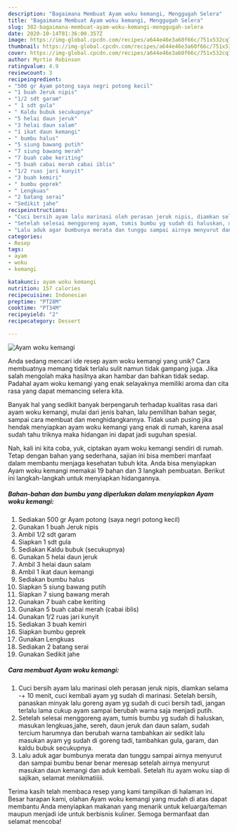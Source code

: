 ```yaml
---
description: "Bagaimana Membuat Ayam woku kemangi, Menggugah Selera"
title: "Bagaimana Membuat Ayam woku kemangi, Menggugah Selera"
slug: 382-bagaimana-membuat-ayam-woku-kemangi-menggugah-selera
date: 2020-10-14T01:36:00.357Z
image: https://img-global.cpcdn.com/recipes/a644e46e3a60f66c/751x532cq70/ayam-woku-kemangi-foto-resep-utama.jpg
thumbnail: https://img-global.cpcdn.com/recipes/a644e46e3a60f66c/751x532cq70/ayam-woku-kemangi-foto-resep-utama.jpg
cover: https://img-global.cpcdn.com/recipes/a644e46e3a60f66c/751x532cq70/ayam-woku-kemangi-foto-resep-utama.jpg
author: Myrtie Robinson
ratingvalue: 4.9
reviewcount: 3
recipeingredient:
- "500 gr Ayam potong saya negri potong kecil"
- "1 buah Jeruk nipis"
- "1/2 sdt garam"
- " 1 sdt gula"
- " Kaldu bubuk secukupnya"
- "5 helai daun jeruk"
- "3 helai daun salam"
- "1 ikat daun kemangi"
- " bumbu halus"
- "5 siung bawang putih"
- "7 siung bawang merah"
- "7 buah cabe keriting"
- "5 buah cabai merah cabai iblis"
- "1/2 ruas jari kunyit"
- "3 buah kemiri"
- " bumbu geprek"
- " Lengkuas"
- "2 batang serai"
- "Sedikit jahe"
recipeinstructions:
- "Cuci bersih ayam lalu marinasi oleh perasan jeruk nipis, diamkan selama -+ 10 menit, cuci kembali ayam yg sudah di marinasi. Setelah bersih, panaskan minyak lalu goreng ayam yg sudah di cuci bersih tadi, jangan terlalu lama cukup ayam sampai berubah warna saja menjadi putih."
- "Setelah selesai menggoreng ayam, tumis bumbu yg sudah di haluskan, masukan lengkuas,jahe, sereh, daun jeruk dan daun salam, sudah tercium harumnya dan berubah warna tambahkan air sedikit lalu masukan ayam yg sudah di goreng tadi, tambahkan gula, garam, dan kaldu bubuk secukupnya."
- "Lalu aduk agar bumbunya merata dan tunggu sampai airnya menyurut dan sampai bumbu benar benar meresap setelah airnya menyurut masukan daun kemangi dan aduk kembali. Setelah itu ayam woku siap di sajikan, selamat menikmatiiiii."
categories:
- Resep
tags:
- ayam
- woku
- kemangi

katakunci: ayam woku kemangi 
nutrition: 157 calories
recipecuisine: Indonesian
preptime: "PT28M"
cooktime: "PT34M"
recipeyield: "2"
recipecategory: Dessert

---
```



![Ayam woku kemangi](https://img-global.cpcdn.com/recipes/a644e46e3a60f66c/751x532cq70/ayam-woku-kemangi-foto-resep-utama.jpg)

Anda sedang mencari ide resep ayam woku kemangi yang unik? Cara membuatnya memang tidak terlalu sulit namun tidak gampang juga. Jika salah mengolah maka hasilnya akan hambar dan bahkan tidak sedap. Padahal ayam woku kemangi yang enak selayaknya memiliki aroma dan cita rasa yang dapat memancing selera kita.

Banyak hal yang sedikit banyak berpengaruh terhadap kualitas rasa dari ayam woku kemangi, mulai dari jenis bahan, lalu pemilihan bahan segar, sampai cara membuat dan menghidangkannya. Tidak usah pusing jika hendak menyiapkan ayam woku kemangi yang enak di rumah, karena asal sudah tahu triknya maka hidangan ini dapat jadi suguhan spesial.




Nah, kali ini kita coba, yuk, ciptakan ayam woku kemangi sendiri di rumah. Tetap dengan bahan yang sederhana, sajian ini bisa memberi manfaat dalam membantu menjaga kesehatan tubuh kita. Anda bisa menyiapkan Ayam woku kemangi memakai 19 bahan dan 3 langkah pembuatan. Berikut ini langkah-langkah untuk menyiapkan hidangannya.

<!--inarticleads1-->

##### Bahan-bahan dan bumbu yang diperlukan dalam menyiapkan Ayam woku kemangi:

1. Sediakan 500 gr Ayam potong (saya negri potong kecil)
1. Gunakan 1 buah Jeruk nipis
1. Ambil 1/2 sdt garam
1. Siapkan  1 sdt gula
1. Sediakan  Kaldu bubuk (secukupnya)
1. Gunakan 5 helai daun jeruk
1. Ambil 3 helai daun salam
1. Ambil 1 ikat daun kemangi
1. Sediakan  bumbu halus
1. Siapkan 5 siung bawang putih
1. Siapkan 7 siung bawang merah
1. Gunakan 7 buah cabe keriting
1. Gunakan 5 buah cabai merah (cabai iblis)
1. Gunakan 1/2 ruas jari kunyit
1. Sediakan 3 buah kemiri
1. Siapkan  bumbu geprek
1. Gunakan  Lengkuas
1. Sediakan 2 batang serai
1. Gunakan Sedikit jahe




<!--inarticleads2-->

##### Cara membuat Ayam woku kemangi:

1. Cuci bersih ayam lalu marinasi oleh perasan jeruk nipis, diamkan selama -+ 10 menit, cuci kembali ayam yg sudah di marinasi. Setelah bersih, panaskan minyak lalu goreng ayam yg sudah di cuci bersih tadi, jangan terlalu lama cukup ayam sampai berubah warna saja menjadi putih.
1. Setelah selesai menggoreng ayam, tumis bumbu yg sudah di haluskan, masukan lengkuas,jahe, sereh, daun jeruk dan daun salam, sudah tercium harumnya dan berubah warna tambahkan air sedikit lalu masukan ayam yg sudah di goreng tadi, tambahkan gula, garam, dan kaldu bubuk secukupnya.
1. Lalu aduk agar bumbunya merata dan tunggu sampai airnya menyurut dan sampai bumbu benar benar meresap setelah airnya menyurut masukan daun kemangi dan aduk kembali. Setelah itu ayam woku siap di sajikan, selamat menikmatiiiii.




Terima kasih telah membaca resep yang kami tampilkan di halaman ini. Besar harapan kami, olahan Ayam woku kemangi yang mudah di atas dapat membantu Anda menyiapkan makanan yang menarik untuk keluarga/teman maupun menjadi ide untuk berbisnis kuliner. Semoga bermanfaat dan selamat mencoba!
